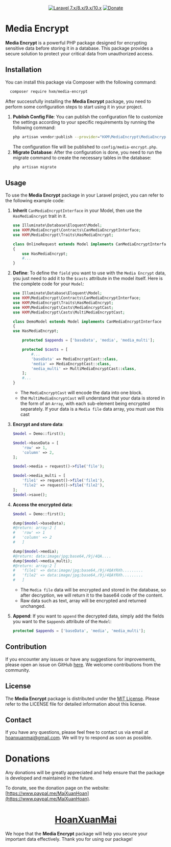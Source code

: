 <p align="center">
    <a href="https://laravel.com"><img alt="Laravel 7.x/8.x/9.x/10.x" src="https://img.shields.io/badge/Laravel-7.x/8.x/9.x/10.x-red.svg"></a>
    <a href="https://www.paypal.me/MaiXuanHoan"><img alt="Donate" src="https://img.shields.io/badge/Donate-%3C3-red"></a>
</p>

# Media Encrypt

**Media Encrypt** is a powerful PHP package designed for encrypting sensitive data before storing it in a database. This package provides a secure solution to protect your critical data from unauthorized access.

## Installation
You can install this package via Composer with the following command:
```bash
  composer require hxm/media-encrypt
```    
After successfully installing the **Media Encrypt** package, you need to perform some configuration steps to start using it in your project.

1. **Publish Config File**: You can publish the configuration file to customize the settings according to your specific requirements by running the following command:
    ```bash
    php artisan vendor:publish --provider="HXM\MediaEncrypt\MediaEncryptServiceProvider" --tag="media-encrypt-config"
    ```
    The configuration file will be published to `config/media-encrypt.php`.
2. **Migrate Database**: After the configuration is done, you need to run the migrate command to create the necessary tables in the database:
    ```bash
   php artisan migrate
    ```
## Usage
To use the **Media Encrypt** package in your Laravel project, you can refer to the following example code:

1. **Inherit** `CanMediaEncryptInterface` in your Model, then use the `HasMediaEncrypt` trait in it.
    ```php
    use Illuminate\Database\Eloquent\Model;
    use HXM\MediaEncrypt\Contracts\CanMediaEncryptInterface;
    use HXM\MediaEncrypt\Traits\HasMediaEncrypt;
    
    class OnlineRequest extends Model implements CanMediaEncryptInterface
    {
        use HasMediaEncrypt;
        #...
    }
    
    ```
2. **Define**: To define the `field` you want to use with the `Media Encrypt` data, you just need to add it to the `$casts` attribute in the model itself. Here is the complete code for your `Model`:

    ```php
    use Illuminate\Database\Eloquent\Model;
    use HXM\MediaEncrypt\Contracts\CanMediaEncryptInterface;
    use HXM\MediaEncrypt\Traits\HasMediaEncrypt;
    use HXM\MediaEncrypt\Casts\MediaEncryptCast;
    use HXM\MediaEncrypt\Casts\MultiMediaEncryptCast;
    
    class DemoModel extends Model implements CanMediaEncryptInterface
    {
    use HasMediaEncrypt;
    
        protected $appends = ['baseData', 'media', 'media_multi'];
   
        protected $casts = [
            #...
            'baseData' => MediaEncryptCast::class,
            'media' => MediaEncryptCast::class,
            'media_multi' => MultiMediaEncryptCast::class,
        ];
        #...
    }


    ```     
   * The `MediaEncryptCast` will encode the data into one block.
   * the `MultiMediaEncryptCast` will understand that your data is stored in the form of an `Array`, with each sub-element being encrypted separately. If your data is a `Media file` data array, you must use this cast
3. **Encrypt and store data**:
    ```php
    $model = Demo::first();
   
    $model->baseData = [
        'row' => 1, 
        'column' => 2, 
   ];
   
    $model->media = request()->file('file');
   
    $model->media_multi = [
        'file1' => request()->file('file1'),
        'file2' => request()->file('file2'),
    ];
    $model->save();
    ```
   
4. **Access the encrypted data**:
    ```php
    $model = Demo::first();
   
   dump($model->baseData);
    #@return: array:2 [
    #   'row' => 1
    #   'column' => 2
    #   ]
   
    dump($model->media);
    #@return: data:image/jpg;base64,/9j/4QA....
    dump($model->media_multi);
    #@return: array:2 [
    #   'file1' => data:image/jpg;base64,/9j/4QAYRXh.........
    #   'file2' => data:image/jpg;base64,/9j/4QAYRXh.........
    #   ]
    ```
   * The `Media file` data will be encrypted and stored in the database, so after decryption, we will return it to the base64 code of the content.
   * Raw data such as text, array will be encrypted and returned unchanged.
5. **Append**: If you want to `append` the decrypted data, simply add the fields you want to the `$appends` attribute of the `Model`:
    ```php
    protected $appends = ['baseData', 'media', 'media_multi'];
    ```
## Contribution
If you encounter any issues or have any suggestions for improvements, please open an issue on GitHub <a href="https://github.com/hoanxuanmai/media-encrypt/issues">here</a>. We welcome contributions from the community.

## License
The **Media Encrypt** package is distributed under the <a href="https://opensource.org/licenses/MIT">MIT License</a>. Please refer to the LICENSE file for detailed information about this license.

## Contact
If you have any questions, please feel free to contact us via email at <a href="mailto:hoanxuanmai@gmail.com">hoanxuanmai@gmail.com</a>. We will try to respond as soon as possible.

# Donations

Any donations will be greatly appreciated and help ensure that the package is developed and maintained in the future.

To donate, see the donation page on the website: [https://www.paypal.me/MaiXuanHoan](https://www.paypal.me/MaiXuanHoan).


<h1 align="center"><a href="https://github.com/hoanxuanmai">HoanXuanMai</a></h1>

We hope that the **Media Encrypt** package will help you secure your important data effectively. Thank you for using our package!